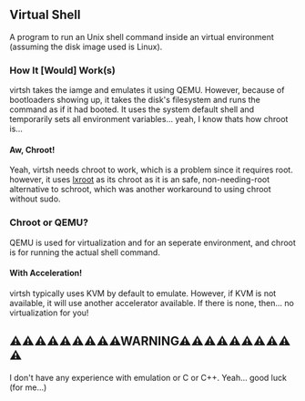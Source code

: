 ## Virtual Shell
A program to run an Unix shell command inside an virtual environment (assuming the disk image used is Linux).
### How It [Would] Work(s)
virtsh takes the iamge and emulates it using QEMU. However, because of bootloaders showing up, it takes the disk's filesystem and runs the command as if it had booted. It uses the system default shell and temporarily sets all environment variables... yeah, I know thats how chroot is...
#### Aw, Chroot!
Yeah, virtsh needs chroot to work, which is a problem since it requires root. however, it uses [lxroot](https://github.com/parke/lxroot) as its chroot as it is an safe, non-needing-root alternative to schroot, which was another workaround to using chroot without sudo.
### Chroot or QEMU?
QEMU is used for virtualization and for an seperate environment, and chroot is for running the actual shell command.
#### With Acceleration!
virtsh typically uses KVM by default to emulate. However, if KVM is not available, it will use another accelerator available. If there is none, then... no virtualization for you!
## ⚠⚠⚠⚠⚠⚠⚠⚠⚠WARNING⚠⚠⚠⚠⚠⚠⚠⚠⚠⚠
I don't have any experience with emulation or C or C++. Yeah... good luck (for me...)
